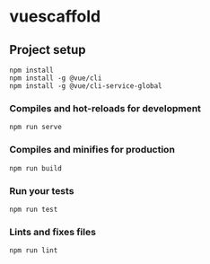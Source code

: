 # vuescaffold

## Project setup
```
npm install
npm install -g @vue/cli
npm install -g @vue/cli-service-global
```

### Compiles and hot-reloads for development
```
npm run serve
```

### Compiles and minifies for production
```
npm run build
```

### Run your tests
```
npm run test
```

### Lints and fixes files
```
npm run lint
```
